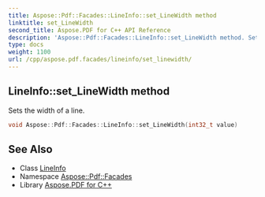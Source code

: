 ```yaml
---
title: Aspose::Pdf::Facades::LineInfo::set_LineWidth method
linktitle: set_LineWidth
second_title: Aspose.PDF for C++ API Reference
description: 'Aspose::Pdf::Facades::LineInfo::set_LineWidth method. Sets the width of a line in C++.'
type: docs
weight: 1100
url: /cpp/aspose.pdf.facades/lineinfo/set_linewidth/
---
```

## LineInfo::set_LineWidth method


Sets the width of a line.

```cpp
void Aspose::Pdf::Facades::LineInfo::set_LineWidth(int32_t value)
```

## See Also

* Class [LineInfo](../)
* Namespace [Aspose::Pdf::Facades](../../)
* Library [Aspose.PDF for C++](../../../)
